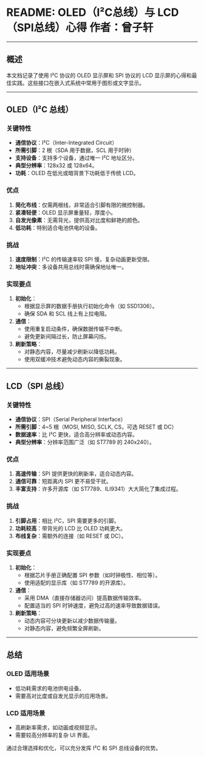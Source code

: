 

# README: OLED（I²C总线）与 LCD（SPI总线）心得     作者：曾子轩

---

## 概述

本文档记录了使用 I²C 协议的 OLED 显示屏和 SPI 协议的 LCD 显示屏的心得和最佳实践。这些接口在嵌入式系统中常用于图形或文字显示。

---

## OLED（I²C 总线）

### 关键特性
- **通信协议**：I²C（Inter-Integrated Circuit）
- **所需引脚**：2 根（SDA 用于数据，SCL 用于时钟）
- **支持设备**：支持多个设备，通过唯一 I²C 地址区分。
- **典型分辨率**：128x32 或 128x64。
- **功耗**：OLED 在低光或暗背景下功耗低于传统 LCD。

### 优点
1. **简化布线**：仅需两根线，非常适合引脚有限的微控制器。
2. **紧凑轻便**：OLED 显示屏重量轻，厚度小。
3. **自发光像素**：无需背光，提供高对比度和鲜艳的颜色。
4. **低功耗**：特别适合电池供电的设备。

### 挑战
1. **速度限制**：I²C 的传输速率较 SPI 慢，复杂动画更新受限。
2. **地址冲突**：多设备共用总线时需确保地址唯一。

### 实现要点
1. **初始化**：
   - 根据显示屏的数据手册执行初始化命令（如 SSD1306）。
   - 确保 SDA 和 SCL 线上有上拉电阻。
2. **通信**：
   - 使用重复启动条件，确保数据传输不中断。
   - 避免更新间隔过长，防止屏幕闪烁。
3. **刷新策略**：
   - 对静态内容，尽量减少刷新以降低功耗。
   - 使用双缓冲技术避免动态内容的撕裂现象。

---

## LCD（SPI 总线）

### 关键特性
- **通信协议**：SPI（Serial Peripheral Interface）
- **所需引脚**：4~5 根（MOSI, MISO, SCLK, CS，可选 RESET 或 DC）
- **数据速率**：比 I²C 更快，适合高分辨率或动态内容。
- **典型分辨率**：分辨率范围广泛（如 ST7789 的 240x240）。

### 优点
1. **高速传输**：SPI 提供更快的刷新率，适合动态内容。
2. **通信可靠**：短距离内 SPI 更不易受干扰。
3. **丰富支持**：许多开源库（如 ST7789、ILI9341）大大简化了集成过程。

### 挑战
1. **引脚占用**：相比 I²C，SPI 需要更多的引脚。
2. **功耗较高**：带背光的 LCD 比 OLED 功耗更大。
3. **布线复杂**：需额外的连接（如 RESET 或 DC）。

### 实现要点
1. **初始化**：
   - 根据芯片手册正确配置 SPI 参数（如时钟极性、相位等）。
   - 使用适配的显示库（如 ST7789 的开源库）。
2. **通信**：
   - 采用 DMA（直接存储器访问）提高数据传输效率。
   - 配置适当的 SPI 时钟速度，避免过高的速率导致数据错误。
3. **刷新策略**：
   - 动态内容可分块更新以减少数据传输量。
   - 对静态内容，避免频繁全屏刷新。

---

## 总结

### OLED 适用场景
- 低功耗需求的电池供电设备。
- 需要高对比度或自发光显示的应用场景。

### LCD 适用场景
- 高刷新率需求，如动画或视频显示。
- 需要较高分辨率的复杂 UI 界面。

通过合理选择和优化，可以充分发挥 I²C 和 SPI 总线设备的优势。



















